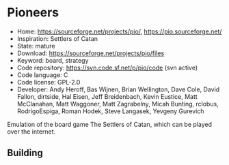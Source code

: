 # Pioneers

- Home: https://sourceforge.net/projects/pio/, https://pio.sourceforge.net/
- Inspiration: Settlers of Catan
- State: mature
- Download: https://sourceforge.net/projects/pio/files
- Keyword: board, strategy
- Code repository: https://svn.code.sf.net/p/pio/code (svn active)
- Code language: C
- Code license: GPL-2.0
- Developer: Andy Heroff, Bas Wijnen, Brian Wellington, Dave Cole, David Fallon, dirtside, Hal Eisen, Jeff Breidenbach, Kevin Eustice, Matt McClanahan, Matt Waggoner, Matt Zagrabelny, Micah Bunting, rclobus, RodrigoEspiga, Roman Hodek, Steve Langasek, Yevgeny Gurevich

Emulation of the board game The Settlers of Catan, which can be played over the internet.

## Building
